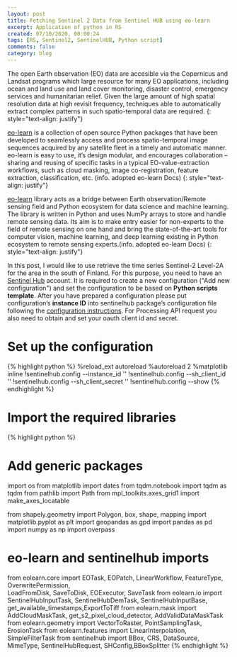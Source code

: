 ```yaml
---
layout: post
title: Fetching Sentinel 2 Data from Sentinel HUB using eo-learn
excerpt: Application of python in RS
created: 07/10/2020, 00:00:24
tags: [RS, Sentinel2, SentinelHUB, Python script]
comments: false
category: blog
---
```


The open Earth observation (EO) data are accesible via the Copernicus and Landsat programs which large resource for many EO applications, including ocean and land use and land cover monitoring, disaster control, emergency services and humanitarian relief. Given the large amount of high spatial resolution data at high revisit frequency, techniques able to automatically extract complex patterns in such spatio-temporal data are required.
{: style="text-align: justify"}

[eo-learn](https://eo-learn.readthedocs.io/en/latest/) is a collection of open source Python packages that have been developed to seamlessly access and process spatio-temporal image sequences acquired by any satellite fleet in a timely and automatic manner. eo-learn is easy to use, it’s design modular, and encourages collaboration – sharing and reusing of specific tasks in a typical EO-value-extraction workflows, such as cloud masking, image co-registration, feature extraction, classification, etc. (info. adopted eo-learn Docs)
{: style="text-align: justify"}

[eo-learn](https://eo-learn.readthedocs.io/en/latest/) library acts as a bridge between Earth observation/Remote sensing field and Python ecosystem for data science and machine learning. The library is written in Python and uses NumPy arrays to store and handle remote sensing data. Its aim is to make entry easier for non-experts to the field of remote sensing on one hand and bring the state-of-the-art tools for computer vision, machine learning, and deep learning existing in Python ecosystem to remote sensing experts.(info. adopted eo-learn Docs)
{: style="text-align: justify"}

In this post, I would like to use retrieve the time series Sentinel-2 Level-2A for the area in the south of Finland. For this purpose, you need to have an [Sentinel Hub](https://services.sentinel-hub.com/oauth/subscription) account. It is required to create a new configuration ("Add new configuration") and set the configuration to be based on **Python scripts template**. After you have prepared a configuration please put configuration’s **instance ID** into sentinelhub package’s configuration file following the [configuration instructions](https://sentinelhub-py.readthedocs.io/en/latest/configure.html). For Processing API request you also need to obtain and set your oauth client id and secret.


# Set up the configuration 

{% highlight python %}
%reload_ext autoreload
%autoreload 2
%matplotlib inline
!sentinelhub.config --instance_id ''
!sentinelhub.config --sh_client_id ''
!sentinelhub.config --sh_client_secret ''
!sentinelhub.config --show 
{% endhighlight %}

# Import the required libraries

{% highlight python %}
# Add generic packages
import os
from matplotlib import dates
from tqdm.notebook import tqdm as tqdm
from pathlib import Path
from mpl_toolkits.axes_grid1 import make_axes_locatable

from shapely.geometry import Polygon, box, shape, mapping
import matplotlib.pyplot as plt
import geopandas as gpd
import pandas as pd
import numpy as np
import overpass

# eo-learn and sentinelhub imports
from eolearn.core import EOTask, EOPatch, LinearWorkflow, FeatureType, OverwritePermission, \
    LoadFromDisk, SaveToDisk, EOExecutor, SaveTask
from eolearn.io import SentinelHubInputTask, SentinelHubDemTask, SentinelHubInputBase, get_available_timestamps,ExportToTiff
from eolearn.mask import AddCloudMaskTask, get_s2_pixel_cloud_detector, AddValidDataMaskTask
from eolearn.geometry import VectorToRaster, PointSamplingTask, ErosionTask
from eolearn.features import LinearInterpolation, SimpleFilterTask
from sentinelhub import BBox, CRS, DataSource, MimeType, SentinelHubRequest, SHConfig,BBoxSplitter
{% endhighlight %}